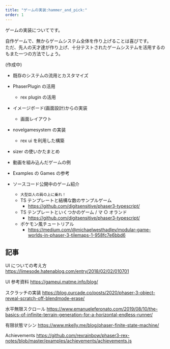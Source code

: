 ```yaml
---
title: "ゲームの実装:hammer_and_pick:"
order: 1
---
```


ゲームの実装についてです。

自作ゲームで、無からゲームシステム全体を作り上げることは喜びです。  
ただ、先人の天才達が作り上げ、十分テストされたゲームシステムを活用するのもまた一つの方法でしょう。

(作成中)

- 既存のシステムの流用とカスタマイズ
- PhaserPlugin の活用
  - rex plugin の活用
- イメージボード(画面設計)からの実装
  - 画面レイアウト
- novelgamesystem の実装
  - rex ui を利用した構築
- sizer の使いかたまとめ
- 動画を組み込んだゲームの例

- Examples の Games の参考

- ソースコード公開中のゲーム紹介
  - `大型巨人の肩の上に乗れ！`
  - TS テンプレートと結構な数のサンプルゲーム
    - https://github.com/digitsensitive/phaser3-typescript/
  - TS テンプレートといくつかのゲーム / マ ○ オランド
    - https://github.com/digitsensitive/phaser3-typescript/
  - ポケモン風チュートリアル
    - https://medium.com/@michaelwesthadley/modular-game-worlds-in-phaser-3-tilemaps-1-958fc7e6bbd6

## 記事

UI についての考え方
https://limesode.hatenablog.com/entry/2018/02/02/010701

UI 参考資料
https://gameui.matme.info/blog/

スクラッチの実装
https://blog.ourcade.co/posts/2020/phaser-3-object-reveal-scratch-off-blendmode-erase/

水平無限スクロール
https://www.emanueleferonato.com/2019/08/10/the-basics-of-infinite-terrain-generation-for-a-horizontal-endless-runner/

有限状態マシン
https://www.mkelly.me/blog/phaser-finite-state-machine/

Achievements
https://github.com/rexrainbow/phaser3-rex-notes/blob/master/examples/achievements/achievements.js
